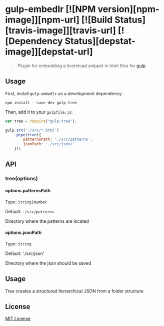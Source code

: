# gulp-embedlr [![NPM version][npm-image]][npm-url] [![Build Status][travis-image]][travis-url] [![Dependency Status][depstat-image]][depstat-url]

> Plugin for embedding a livereload snippet in html files for [gulp](https://github.com/wearefractal/gulp)

## Usage

First, install `gulp-embedlr` as a development dependency:

```shell
npm install --save-dev gulp-tree
```

Then, add it to your `gulpfile.js`:

```javascript
var tree = require("gulp-tree");

gulp.src('./src/*.html')
    .pipe(tree({
        patternsPath: './src/patterns',
        jsonPath: './src/json/'
    }))
```

## API

### tree(options)

#### options.patternsPath
Type: `String|Number`

Default: `./src/patterns`

Directory where the patterns are located

#### options.jsonPath
Type: `String`

Default: './src/json'

Directory where the json should be saved

## Usage

Tree creates a structured hierarchical JSON from a folder structure


## License

[MIT License](http://en.wikipedia.org/wiki/MIT_License)
